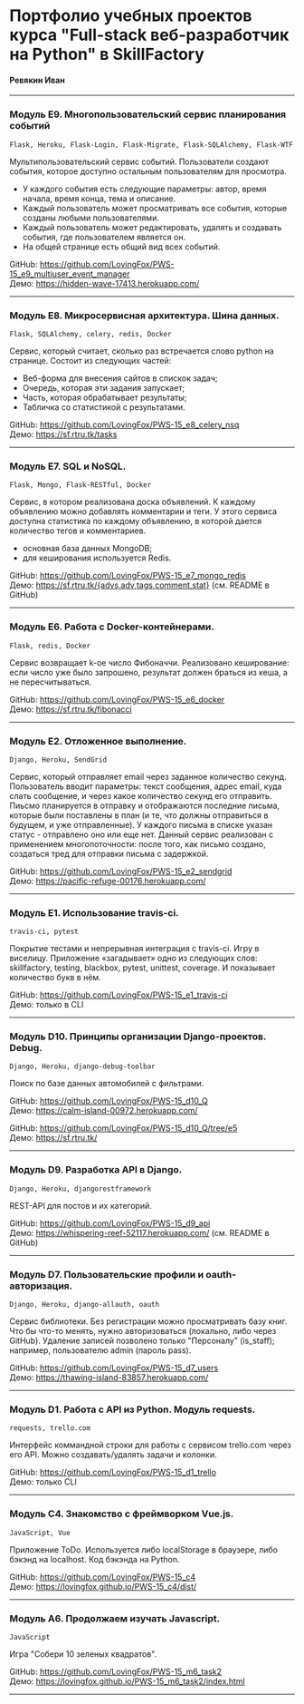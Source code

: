 # Портфолио учебных проектов курса "Full-stack веб-разработчик на Python" в SkillFactory 
#### Ревякин Иван
<hr>

### Модуль E9. Многопользовательский сервис планирования событий
```Flask, Heroku, Flask-Login, Flask-Migrate, Flask-SQLAlchemy, Flask-WTF```

Мультипользовательский сервис событий. Пользователи создают события, которое доступно остальным пользователям для просмотра.
* У каждого события есть следующие параметры: автор, время начала, время конца, тема и описание.
* Каждый пользователь может просматривать все события, которые созданы любыми пользователями.
* Каждый пользователь может редактировать, удалять и создавать события, где пользователем является он.
* На общей странице есть общий вид всех событий.

GitHub: https://github.com/LovingFox/PWS-15_e9_multiuser_event_manager <br/>
Демо: https://hidden-wave-17413.herokuapp.com/
<hr>

### Модуль E8. Микросервисная архитектура. Шина данных.
```Flask, SQLAlchemy, celery, redis, Docker```

Cервис, который считает, сколько раз встречается слово python на странице. Состоит из следующих частей:
- Веб-форма для внесения сайтов в спискок задач;
- Очередь, которая эти задания запускает;
- Часть, которая обрабатывает результаты;
- Табличка со статистикой с результатами.

GitHub: https://github.com/LovingFox/PWS-15_e8_celery_nsq <br/>
Демо: https://sf.rtru.tk/tasks
<hr>

### Модуль E7. SQL и NoSQL.
```Flask, Mongo, Flask-RESTful, Docker```

Cервис, в котором реализована доска объявлений. К каждому объявлению можно добавлять комментарии и теги. У этого сервиса доступна статистика по каждому объявлению, в которой дается количество тегов и комментариев.
* основная база данных MongoDB;
* для кеширования используется Redis.

GitHub: https://github.com/LovingFox/PWS-15_e7_mongo_redis <br/>
Демо: https://sf.rtru.tk/{advs,adv,tags,comment,stat} (см. README в GitHub)
<hr>


### Модуль E6. Работа с Docker-контейнерами.
```Flask, redis, Docker```

Сервис возвращает k-ое число Фибоначчи. Реализовано кеширование: если число уже было запрошено, результат должен браться из кеша, а не пересчитываться.

GitHub: https://github.com/LovingFox/PWS-15_e6_docker <br/>
Демо: https://sf.rtru.tk/fibonacci
<hr> 

### Модуль E2. Отложенное выполнение.
```Django, Heroku, SendGrid```

Сервис, который отправляет email через заданное количество секунд. Пользователь вводит параметры: текст сообщения, адрес email, куда слать сообщение, и через какое количество секунд его отправить. Пиьсмо планируется в отправку и отображаются последние письма, которые были поставлены в план (и те, что должны отправиться в будущем, и уже отправленные). У каждого письма в списке указан статус - отправлено оно или еще нет. Данный сервис реализован с применением многопоточности: после того, как письмо создано, создаться тред для отправки письма с задержкой.

GitHub: https://github.com/LovingFox/PWS-15_e2_sendgrid <br/>
Демо: https://pacific-refuge-00176.herokuapp.com/
<hr>

### Модуль E1. Использование travis-ci.
```travis-ci, pytest```

Покрытие тестами и непрерывная интеграция с travis-ci. Игру в виселицу. Приложение «загадывает» одно из следующих слов: skillfactory, testing, blackbox, pytest, unittest, coverage. И показывает количество букв в нём.

GitHub: https://github.com/LovingFox/PWS-15_e1_travis-ci <br/>
Демо: только в CLI
<hr>

### Модуль D10. Принципы организации Django-проектов. Debug.
```Django, Heroku, django-debug-toolbar```

Поиск по базе данных автомобилей с фильтрами.

GitHub: https://github.com/LovingFox/PWS-15_d10_Q <br/>
Демо: https://calm-island-00972.herokuapp.com/

GitHub: https://github.com/LovingFox/PWS-15_d10_Q/tree/e5 <br/>
Демо: https://sf.rtru.tk/
<hr>

### Модуль D9. Разработка API в Django.
```Django, Heroku, djangorestframework```

REST-API для постов и их категорий. 

GitHub: https://github.com/LovingFox/PWS-15_d9_api <br/>
Демо: https://whispering-reef-52117.herokuapp.com/ (см. README в GitHub)
<hr>

### Модуль D7. Пользовательские профили и oauth-авторизация.
```Django, Heroku, django-allauth, oauth```

Сервис библиотеки. Без регистрации можно просматривать базу книг. Что бы что-то менять, нужно авторизоваться (локально, либо через GitHub). Удаление записей позволено только "Персоналу" (is_staff); например, пользователю admin (пароль pass).

GitHub: https://github.com/LovingFox/PWS-15_d7_users <br/>
Демо: https://thawing-island-83857.herokuapp.com/
<hr>

### Модуль D1. Работа с API из Python. Модуль requests.
```requests, trello.com```

Интерфейс коммандной строки для работы с сервисом trello.com через его API. Можно создавать/удалять задачи и колонки.

GitHub: https://github.com/LovingFox/PWS-15_d1_trello <br/>
Демо: только CLI
<hr>

### Модуль C4. Знакомство с фреймворком Vue.js.
```JavaScript, Vue```

Приложение ToDo. Используется либо localStorage в браузере, либо бэкэнд на localhost. Код бэкэнда на Python.

GitHub: https://github.com/LovingFox/PWS-15_c4 <br/>
Демо: https://lovingfox.github.io/PWS-15_c4/dist/
<hr>

### Модуль A6. Продолжаем изучать Javascript.
```JavaScript```

Игра "Собери 10 зеленых квадратов".

GitHub: https://github.com/LovingFox/PWS-15_m6_task2 <br/>
Демо: https://lovingfox.github.io/PWS-15_m6_task2/index.html
<hr>
